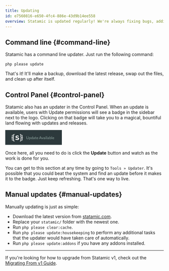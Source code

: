 ```yaml
---
title: Updating
id: e7560816-e650-4fc4-886e-43d9b14ee558
overview: Statamic is updated regularly! We're always fixing bugs, adding features, and playing hopscotch. You can keep an eye on the [Changelog](https://statamic.com/changelog) or your Control Panel sidebar to see when new updates are available.
---
```


## Command line {#command-line}

Statamic has a command line updater. Just run the following command:

``` .lang-bash
php please update
```

That's it! It'll make a backup, download the latest release, swap out the files, and clean up after itself. 

## Control Panel {#control-panel}

Statamic also has an updater in the Control Panel. When an update is available, users with Update permissions will see a badge in the sidebar next to the logo. Clicking on that badge will take you to a magical, bountiful land flowing with updates and releases.

<div class="screenshot">
		<img src="/assets/img/screenshots/update-available.png">
</div>

Once here, all you need to do is click the **Update** button and watch as the work is done for you.

You can get to this section at any time by going to `Tools » Updater`. It's possible that you could beat the system and find an update before it makes it to the badge. Just keep refreshing. That's one way to live.

## Manual updates {#manual-updates}

Manually updating is just as simple:

- Download the latest version from [statamic.com](http://statamic.com).
- Replace your `statamic/` folder with the newest one.
- Run `php please clear:cache`.
- Run `php please update:housekeeping` to perform any additional tasks that the updater would have taken care of automatically.
- Run `php please update:addons` if you have any addons installed.

---

If you're looking for how to upgrade from Statamic v1, check out the [Migrating From v1 Guide](/migrating).

